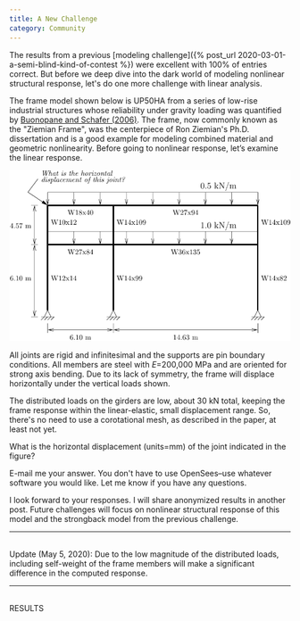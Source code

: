 ```yaml
---
title: A New Challenge
category: Community
---
```


The results from a previous
[modeling challenge]({% post_url 2020-03-01-a-semi-blind-kind-of-contest %})
were excellent with 100% of entries correct.
But before we deep dive into the dark world of modeling nonlinear structural response, let's do
one more challenge with linear analysis.

The frame model shown below is UP50HA from a series of low-rise industrial structures whose
reliability under gravity loading was quantified by
[Buonopane and Schafer (2006)](https://doi.org/10.1061/(ASCE)0733-9445(2006)132:2(267)).
The frame, now commonly known as the "Ziemian Frame", was the centerpiece of Ron Ziemian's Ph.D.
dissertation and is a good example for modeling combined material and geometric nonlinearity.
Before going to nonlinear response, let’s examine the linear response.

![Ziemian frame model and loads](/assets/images/IndustrialFrame.png)

All joints are rigid and infinitesimal and the supports are pin boundary conditions. All members
are steel with _E_=200,000 MPa and are oriented for strong axis bending. Due to its lack of
symmetry, the frame will displace horizontally under the vertical loads shown.

The distributed loads on the girders are low, about 30 kN total, keeping the frame response
within the linear-elastic, small displacement range. So, there's no need to use a corotational
mesh, as described in the paper, at least not yet.

What is the horizontal displacement (units=mm) of the joint indicated in the figure?

E-mail me your answer. You don't have to use OpenSees–use whatever software you would like.
Let me know if you have any questions.

I look forward to your responses. I will share anonymized results in another post. Future
challenges will focus on nonlinear structural response of this model and the strongback model
from the previous challenge.

---
<br>
Update (May 5, 2020): Due to the low magnitude of the distributed loads, including self-weight
of the frame members will make a significant difference in the computed response.

---
<br>
RESULTS